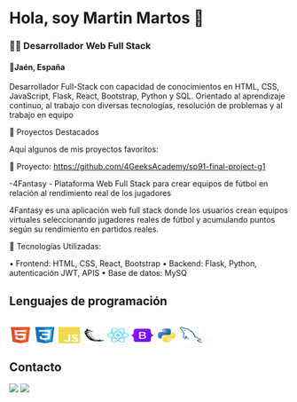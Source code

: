 # Hola, soy Martin Martos 👋

### 👨‍💻 Desarrollador Web Full Stack

#### 📍Jaén, España

<div>
  Desarrollador Full-Stack con capacidad de conocimientos en HTML, CSS, JavaScript, Flask,  React, Bootstrap, Python y SQL.  Orientado al aprendizaje continuo, al 
trabajo con diversas tecnologías, resolución de problemas y al trabajo en equipo
</div>


🌟 Proyectos Destacados

Aquí algunos de mis proyectos favoritos:

📌 Proyecto: https://github.com/4GeeksAcademy/sp91-final-project-g1

 -4Fantasy - Plataforma Web Full Stack para crear equipos de fútbol en relación al rendimiento real de los jugadores

4Fantasy es una aplicación web full stack donde los usuarios crean equipos virtuales seleccionando jugadores reales de fútbol y acumulando puntos según su rendimiento en partidos reales.

🔹 Tecnologías Utilizadas:

• Frontend: HTML, CSS, React, Bootstrap
• Backend: Flask, Python, autenticación JWT, APIS
• Base de datos: MySQ


<div style="display: inline_block"><h2>Lenguajes de programación</h2><br>
  <img align="center" alt="Rafa-HTML" height="30" width="40" src="https://raw.githubusercontent.com/devicons/devicon/master/icons/html5/html5-original.svg">
  <img align="center" alt="Rafa-CSS" height="30" width="40" src="https://raw.githubusercontent.com/devicons/devicon/master/icons/css3/css3-original.svg">
  <img align="center" alt="Rafa-Js" height="30" width="40" src="https://raw.githubusercontent.com/devicons/devicon/master/icons/javascript/javascript-plain.svg">
  <img align="center" alt="Rafa-Flask" height="30" width="40" src="https://raw.githubusercontent.com/devicons/devicon/master/icons/flask/flask-original.svg">
  <img align="center" alt="Rafa-React" height="30" width="40" src="https://raw.githubusercontent.com/devicons/devicon/master/icons/react/react-original.svg">
  <img align="center" alt="Rafa-Bootstrap" height="30" width="40" src="https://raw.githubusercontent.com/devicons/devicon/master/icons/bootstrap/bootstrap-original.svg">
  <img align="center" alt="Rafa-Python" height="30" width="40" src="https://raw.githubusercontent.com/devicons/devicon/master/icons/python/python-original.svg">
  <img align="center" alt="Rafa-SQL" height="30" width="40" src="https://raw.githubusercontent.com/devicons/devicon/master/icons/mysql/mysql-original.svg">
  
</div>

## Contacto
<div> 
  <a href = "mailto:martinmartospra@gmail.com"><img src="https://img.shields.io/badge/-Gmail-%23333?style=for-the-badge&logo=gmail&logoColor=white" target="_blank"></a>
  <a href="https://www.linkedin.com/in/martin-martos-prados-863636310/" target="_blank"><img src="https://img.shields.io/badge/-LinkedIn-%230077B5?style=for-the-badge&logo=linkedin&logoColor=white" target="_blank"></a>
</div>



